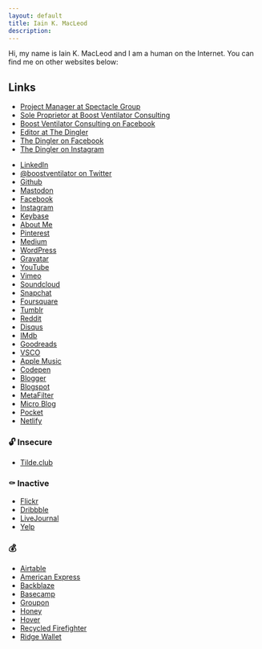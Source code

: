 ```yaml
---
layout: default
title: Iain K. MacLeod
description: 
---
```

<div class="h-card">
  Hi, my name is <span class="p-name">Iain K. MacLeod</span> and I am a human on the Internet.
  You can find me on other websites below:
</div>

## Links

* <a class="u-url" href="https://spectaclegroup.ca/iain.html">Project Manager at Spectacle Group</a>
* <a class="u-url" href="https://boostventilator.com">Sole Proprietor at Boost Ventilator Consulting</a>
* <a class="u-url" href="https://facebook.com/boostventilatorconsulting">Boost Ventilator Consulting on Facebook</a>
* <a class="u-url" href="https://twitter.com/thedingler">Editor at The Dingler</a>
* <a class="u-url" href="https://www.facebook.com/thedingler/">The Dingler on Facebook</a>
* <a class="u-url" href="https://www.instagram.com/thedingler/">The Dingler on Instagram</a>
<!-- Editor at the Atlantic Standard Times -->
* <a class="u-url" href="https://ca.linkedin.com/in/boostventilator" rel="me">LinkedIn</a>
* <a class="u-url" href="https://twitter.com/boostventilator" rel="me">@boostventilator on Twitter</a>
* <a class="u-url" href="https://github.com/boostventilator" rel="me">Github</a>
* <a class="u-url" href="https://xoxo.zone/@boostventilator" rel="me">Mastodon</a>
* <a class="u-url" href="https://facebook.com/boostventilator" rel="me">Facebook</a>
* <a class="u-url" href="https://instagram.com/boostventilator" rel="me">Instagram</a>
* <a class="u-url" href="https://keybase.io/boostventilator" rel="me">Keybase</a>    
* <a class="u-url" href="https://about.me/boostventilator" rel="me">About Me</a>
* <a class="u-url" href="https://www.pinterest.ca/boostventilator/" rel="me">Pinterest</a>
* <a class="u-url" href="https://medium.com/@boostventilator" rel="me">Medium</a>
* <a class="u-url" href="https://boostventilator.wordpress.com/" rel="me">WordPress</a>
* <a class="u-url" href="https://en.gravatar.com/boostventilator" rel="me">Gravatar</a>
* <a class="u-url" href="https://www.youtube.com/user/boostventilator" rel="me">YouTube</a>
* <a class="u-url" href="https://vimeo.com/boostventilator" rel="me">Vimeo</a>
* <a class="u-url" href="https://soundcloud.com/boostventilator" rel="me">Soundcloud</a>
* <a class="u-url" href="https://www.snapchat.com/add/boostventilator" rel="me">Snapchat</a>
* <a class="u-url" href="https://foursquare.com/boostventilator" rel="me">Foursquare</a>
* <a class="u-url" href="https://boostventilator.tumblr.com/" rel="me">Tumblr</a>
* <a class="u-url" href="https://www.reddit.com/user/boostventilator" rel="me">Reddit</a>
* <a class="u-url" href="https://disqus.com/by/boostventilator/" rel="me">Disqus</a>
* <a class="u-url" href="https://www.imdb.com/name/nm1828496/" rel="me">IMdb</a>
* <a class="u-url" href="https://www.goodreads.com/boostventilator" rel="me">Goodreads</a>
* <a class="u-url" href="https://vsco.co/boostventilator/images/1" rel="me">VSCO</a>
* <a class="u-url" href="https://music.apple.com/profile/boostventilator" rel="me">Apple Music</a>
* <a class="u-url" href="https://codepen.io/boostventilator" rel="me">Codepen</a>
* <a class="u-url" href="https://www.blogger.com/profile/01594348677326306924" rel="me">Blogger</a>
* <a class="u-url" href="https://boostventilator.blogspot.com" rel="me">Blogspot</a>
* <a class="u-url" href="https://www.metafilter.com/user/7843" rel="me">MetaFilter</a>
* <a class="u-url" href="https://boostventilator.micro.blog" rel="me">Micro Blog</a>
* <a class="u-url" href="https://getpocket.com/@boostventilator" rel="me">Pocket</a>
* <a class="u-url" href="https://boostventilator.netlify.com" rel="me">Netlify</a>

### 🔓 Insecure

* <a class="u-url" href="https://tilde.club/~boostventilator/" rel="me">Tilde.club</a>

### ⚰️ Inactive

* <a class="u-url" href="https://www.flickr.com/people/boostventilator/" rel="me">Flickr</a>
* <a class="u-url" href="https://dribbble.com/boostventilator" rel="me">Dribbble</a>
* <a class="u-url" href="https://www.livejournal.com/userinfo.bml?user=boostventilator" rel="me">LiveJournal</a>
* <a class="u-url" href="https://boostventilator.yelp.ca/" rel="me">Yelp</a>

### 💰
<!-- * <a class="u-url" href=""></a> -->

* <a class="u-url" href="https://airtable.com/invite/r/O0UHeORA">Airtable</a>
* <a class="u-url" href="http://amex.ca/share/iainmLKdP?XLINK=MYCP">American Express</a>
* <a class="u-url" href="https://secure.backblaze.com/r/004ua9">Backblaze</a>
* <a class="u-url" href="https://3.basecamp.com/r/BPOV">Basecamp</a>
* <a class="u-url" href="https://www.groupon.com/visitor_referral/h/27638cca-b3ba-4fe4-b810-6056fea888c0">Groupon</a>
* <a class="u-url" href="https://joinhoney.com/ref/126iibo">Honey</a>
* <a class="u-url" href="https://hover.com/1dETf1XG">Hover</a>
* <a class="u-url" href="http://i.refs.cc/o8q7lQb3">Recycled Firefighter</a>
* <a class="u-url" href="https://www.talkable.com/x/yCo5Bk">Ridge Wallet</a>
